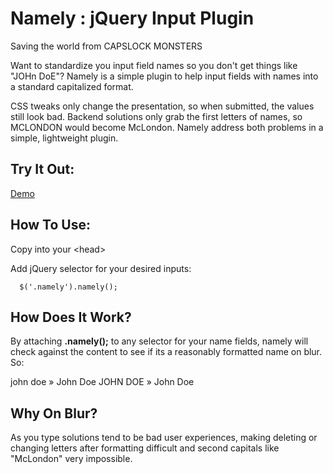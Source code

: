 Namely : jQuery Input Plugin
=========

Saving the world from CAPSLOCK MONSTERS

Want to standardize you input field names so you don't get things like "JOHn DoE"? Namely is a simple plugin to help input fields with names into a standard capitalized format.

CSS tweaks only change the presentation, so when submitted, the values still look bad. Backend solutions only grab the first letters of names, so MCLONDON would become McLondon. Namely address both problems in a simple, lightweight plugin. 

Try It Out:
-----------------------
[Demo](http://www.lawderberry.com/namely "Demo")

How To Use:
-----------------------
  
Copy into your &lt;head&gt;
        <script src="https://ajax.googleapis.com/ajax/libs/jquery/1.5.1/jquery.min.js" type="text/javascript"></script>
        <script src="/scripts/jquery.namely.min.js" type="text/javascript"></script>   

Add jQuery selector for your desired inputs:

      $('.namely').namely();

How Does It Work?
-----------------------

By attaching <strong>.namely();</strong> to any selector for your name fields, namely will check against the content to see if its a reasonably formatted name on blur. So:

john doe &raquo; John Doe
JOHN DOE &raquo; John Doe

Why On Blur?
-----------------------

As you type solutions tend to be bad user experiences, making deleting or changing letters after formatting difficult and second capitals like "McLondon" very impossible.